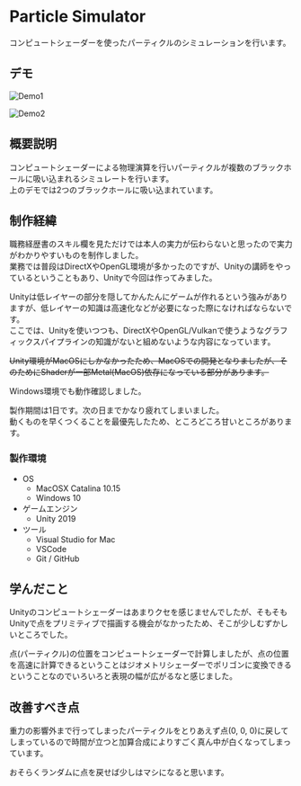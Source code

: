 # Particle Simulator

コンピュートシェーダーを使ったパーティクルのシミュレーションを行います。

## デモ

![Demo1](https://github.com/mnrn/ParticleSimulator/blob/main/Recordings/movie.gif)

![Demo2](https://github.com/mnrn/ParticleSimulator/blob/main/Recordings/movie2.gif)

## 概要説明

コンピュートシェーダーによる物理演算を行いパーティクルが複数のブラックホールに吸い込まれるシミュレートを行います。  
上のデモでは2つのブラックホールに吸い込まれています。

## 制作経緯

職務経歴書のスキル欄を見ただけでは本人の実力が伝わらないと思ったので実力がわかりやすいものを制作しました。  
業務では普段はDirectXやOpenGL環境が多かったのですが、Unityの講師をやっているということもあり、Unityで今回は作ってみました。  

Unityは低レイヤーの部分を隠してかんたんにゲームが作れるという強みがありますが、低レイヤーの知識は高速化などが必要になった際になければならないです。  
ここでは、Unityを使いつつも、DirectXやOpenGL/Vulkanで使うようなグラフィックスパイプラインの知識がないと組めないような内容になっています。

~~Unity環境がMacOSにしかなかったため、MacOSでの開発となりましたが、そのためにShaderが一部Metal(MacOS)依存になっている部分があります。~~

Windows環境でも動作確認しました。

製作期間は1日です。次の日までかなり疲れてしまいました。  
動くものを早くつくることを最優先したため、ところどころ甘いところがあります。

### 製作環境

- OS
  - MacOSX Catalina 10.15
  - Windows 10
- ゲームエンジン
  - Unity 2019
- ツール
  - Visual Studio for Mac
  - VSCode
  - Git / GitHub

## 学んだこと

Unityのコンピュートシェーダーはあまりクセを感じませんでしたが、そもそもUnityで点をプリミティブで描画する機会がなかったため、そこが少しむずかしいところでした。  

点(パーティクル)の位置をコンピュートシェーダーで計算しましたが、点の位置を高速に計算できるということはジオメトリシェーダーでポリゴンに変換できるということなのでいろいろと表現の幅が広がるなと感じました。

## 改善すべき点

重力の影響外まで行ってしまったパーティクルをとりあえず点(0, 0, 0)に戻してしまっているので時間が立つと加算合成によりすごく真ん中が白くなってしまっています。

おそらくランダムに点を戻せば少しはマシになると思います。
